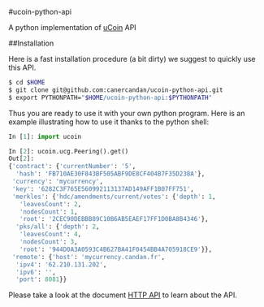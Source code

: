 #ucoin-python-api

A python implementation of [uCoin](https://github.com/c-geek/ucoin) API

##Installation

Here is a fast installation procedure (a bit dirty) we suggest to quickly use this API.

```bash
$ cd $HOME
$ git clone git@github.com:canercandan/ucoin-python-api.git
$ export PYTHONPATH="$HOME/ucoin-python-api:$PYTHONPATH"
```

Thus you are ready to use it with your own python program. Here is an example illustrating how to use it thanks to the python shell:

```python
In [1]: import ucoin

In [2]: ucoin.ucg.Peering().get()
Out[2]:
{'contract': {'currentNumber': '5',
  'hash': 'FB710AE30F843BF505ABF9DE8CF404B7F35D238A'},
 'currency': 'mycurrency',
 'key': '6282C3F765E560992113137AD149AFF1B07FF751',
 'merkles': {'hdc/amendments/current/votes': {'depth': 1,
   'leavesCount': 2,
   'nodesCount': 1,
   'root': '2CEC90DEBBB89C10B6AB5EAEF17FF1D0BA8B4346'},
  'pks/all': {'depth': 2,
   'leavesCount': 4,
   'nodesCount': 3,
   'root': '944D0A3A0593C4B627BA41F0454BB4A705918CE9'}},
 'remote': {'host': 'mycurrency.candan.fr',
  'ipv4': '62.210.131.202',
  'ipv6': '',
  'port': 8081}}
```

Please take a look at the document [HTTP API](https://github.com/c-geek/ucoin/blob/master/doc/HTTP_API.md) to learn about the API.
